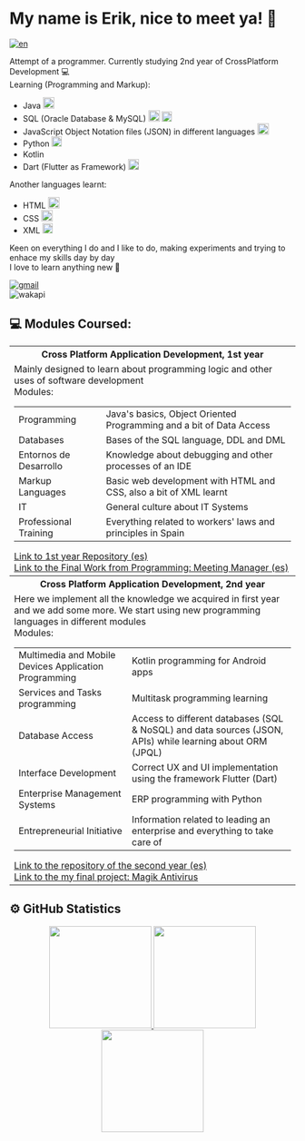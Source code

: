 <h1>
My name is Erik, nice to meet ya! 👋
</h1>

[![en](https://img.shields.io/badge/lang-en-blue.svg)](https://github.com/ErikAT04)


<p>
  Attempt of a programmer. Currently studying 2nd year of CrossPlatform Development 💻<br>
  Learning (Programming and Markup):
  <ul>
    <li>Java <img src="https://cdn-icons-png.flaticon.com/512/226/226777.png" height="20px"></li>
    <li>SQL (Oracle Database & MySQL) <img src="https://www.oracle.com/asset/web/favicons/favicon-32.png" height="20px"> <img src="https://labs.mysql.com/common/themes/sakila/favicon.ico" height="18px"></li>
    <li>JavaScript Object Notation files (JSON) in different languages <img src="https://cdn-icons-png.flaticon.com/512/136/136525.png" height="20px"></li>
    <li>Python <img src="https://www.python.org/static/favicon.ico" height="18px"></li>
    <li>Kotlin <img src="https://kotlinlang.org//assets/images/favicon.svg?v2" height="16px"></li>
    <li>Dart (Flutter as Framework) <img src="https://storage.googleapis.com/cms-storage-bucket/4fd0db61df0567c0f352.png" height="19px"></li>
  </ul>
  Another languages learnt:
  <ul>
    <li>HTML <img src="https://static-00.iconduck.com/assets.00/html-5-icon-726x1024-evem6gg5.png" height="20px"></li>
    <li>CSS <img src="https://upload.wikimedia.org/wikipedia/commons/thumb/d/d5/CSS3_logo_and_wordmark.svg/1200px-CSS3_logo_and_wordmark.svg.png" height="20px"></li>
    <li>XML <img src="https://cdn-icons-png.flaticon.com/512/337/337959.png" height="18px"></li>
  </ul>
  Keen on everything I do and I like to do, making experiments and trying to enhace my skills day by day<br>
  I love to learn anything new 📖
</p>

<a href="mailto:aterik.dev@gmail.com" target="_blank">
  <img alt="gmail" src="https://img.shields.io/badge/Gmail-aterik.dev%40gmail.com-%233f8b47">
</a>
<br>
<img alt="wakapi" src="https://img.shields.io/endpoint?url=https://wakapi.dev/api/compat/shields/v1/ByErikAT/interval:all_time&label=All%20time&color=blue"/>


## 💻 Modules Coursed:
<table width="30%">
  <tr>
    <th>
      Cross Platform Application Development, 1st year 
    </th>
  </tr>
  <tr>
    <td>
      Mainly designed to learn about programming logic and other uses of software development<br>
      Modules:
      <table>
        <tr>
          <td>Programming</td>
          <td>Java's basics, Object Oriented Programming and a bit of Data Access</td>
        </tr>
        <tr>
          <td>Databases</td>
          <td>Bases of the SQL language, DDL and DML</td>
        </tr>
        <tr>
          <td>Entornos de Desarrollo</td>
          <td>Knowledge about debugging and other processes of an IDE</td>
        </tr>
        <tr>
          <td>Markup Languages</td>
          <td>Basic web development with HTML and CSS, also a bit of XML learnt</td>
        </tr>
        <tr>
          <td>IT</td>
          <td>General culture about IT Systems</td>
        </tr>
        <tr>
          <td>Professional Training</td>
          <td>Everything related to workers' laws and principles in Spain</td>
        </tr>
      </table>
      <a href="https://github.com/ErikAT04/DAM-1">Link to 1st year Repository (es)</a><br>
      <a href="https://github.com/ErikAT04/TFM-PROG">Link to the Final Work from Programming: Meeting Manager (es)</a><br>
    </td>
  </tr>
  <tr>
    <th>
      Cross Platform Application Development, 2nd year 
    </th>
  </tr>
  <tr>
    <td>
      Here we implement all the knowledge we acquired in first year and we add some more. We start using new programming languages in different modules<br>
      Modules:
      <table>
        <tr>
          <td>Multimedia and Mobile Devices Application Programming</td>
          <td>Kotlin programming for Android apps</td>
        </tr>
        <tr>
          <td>Services and Tasks programming</td>
          <td>Multitask programming learning </td>
        </tr>
        <tr>
          <td>Database Access</td>
          <td>Access to different databases (SQL & NoSQL) and data sources (JSON, APIs) while learning about ORM (JPQL)</td>
        </tr>
        <tr>
          <td>Interface Development</td>
          <td>Correct UX and UI implementation using the framework Flutter (Dart)</td>
        </tr>
        <tr>
          <td>Enterprise Management Systems</td>
          <td>ERP programming with Python</td>
        </tr>
        <tr>
          <td>Entrepreneurial Initiative</td>
          <td>Information related to leading an enterprise and everything to take care of</td>
        </tr>
      </table>
      <a href="https://github.com/ErikAT04/DAM-2">Link to the repository of the second year (es)</a><br>
      <a href="https://github.com/ErikAT04/TFG_Antivirus_ErikAT">Link to the my final project: Magik Antivirus</a>
    </td>
  </tr>
</table>

## ⚙️ GitHub Statistics 
<p align="center">
<a href="https://github.com/ErikAT04">
  <img height="180em" src="https://github-readme-stats-eight-theta.vercel.app/api?username=ErikAT04&show_icons=true&theme=tokyonight&include_all_commits=true&count_private=true"/>
  <img height="180em" src="https://github-readme-stats.vercel.app/api/top-langs/?username=ErikAT04&layout=compact&theme=tokyonight"/>
  <img height="180em" src="https://github-readme-stats.vercel.app/api/wakatime?username=ByErikAT&api_domain=wakapi.dev&theme=tokyonight&custom_title=Wakapi%20Week%20Stats"/>
</a>
</p>
